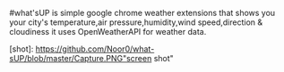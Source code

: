 #what'sUP
is simple google chrome weather extensions that shows you your city's temperature,air pressure,humidity,wind speed,direction & cloudiness
it uses OpenWeatherAPI for weather data.

[shot]: https://github.com/Noor0/what-sUP/blob/master/Capture.PNG"screen shot"
